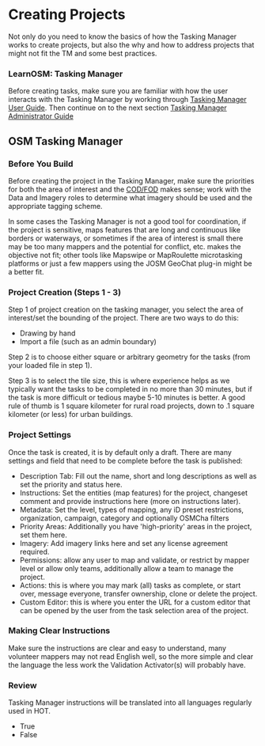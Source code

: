 # Creating Projects

Not only do you need to know the basics of how the Tasking Manager works to create projects, but also the why and how to address projects that might not fit the TM and some best practices.

### LearnOSM: Tasking Manager

Before creating tasks, make sure you are familiar with how the user interacts with the Tasking Manager by working through [Tasking Manager User Guide](https://learnosm.org/en/coordination/tm-user/). Then continue on to the next section [Tasking Manager Administrator Guide](https://learnosm.org/en/coordination/tm-admin/)

## OSM Tasking Manager

### Before You Build

Before creating the project in the Tasking Manager, make sure the priorities for both the area of interest and the [COD/FOD](http://learnosm.org/en/beginner/glossary/) makes sense; work with the Data and Imagery roles to determine what imagery should be used and the appropriate tagging scheme.

In some cases the Tasking Manager is not a good tool for coordination, if the project is sensitive, maps features that are long and continuous like borders or waterways, or sometimes if the area of interest is small there may be too many mappers and the potential for conflict, etc. makes the objective not fit; other tools like Mapswipe or MapRoulette microtasking platforms or just a few mappers using the JOSM GeoChat plug-in might be a better fit.

### Project Creation \(Steps 1 - 3\)

Step 1 of project creation on the tasking manager, you select the area of interest/set the bounding of the project. There are two ways to do this:

* Drawing by hand
* Import a file \(such as an admin boundary\)

Step 2 is to choose either square or arbitrary geometry for the tasks (from your loaded file in step 1).

Step 3 is to select the tile size, this is where experience helps as we typically want the tasks to be completed in no more than 30 minutes, but if the task is more difficult or tedious maybe 5-10 minutes is better. A good rule of thumb is 1 square kilometer for rural road projects, down to .1 square kilometer (or less) for urban buildings.

### Project Settings

Once the task is created, it is by default only a draft. There are many settings and field that need to be complete before the task is published: 

* Description Tab: Fill out the name, short and long descriptions as well as set the priority and status here.
* Instructions: Set the entities \(map features\) for the project, changeset comment and provide instructions here \(more on instructions later\).
* Metadata: Set the level, types of mapping, any iD preset restrictions, organization, campaign, category and optionally OSMCha filters
* Priority Areas: Additionally you have 'high-priority' areas in the project, set them here.
* Imagery: Add imagery links here and set any license agreement required.
* Permissions: allow any user to map and validate, or restrict by mapper level or allow only teams, additionally allow a team to manage the project.
* Actions: this is where you may mark (all) tasks as complete, or start over, message everyone, transfer ownership, clone or delete the project.
* Custom Editor: this is where you enter the URL for a custom editor that can be opened by the user from the task selection area of the project.

### Making Clear Instructions

Make sure the instructions are clear and easy to understand, many volunteer mappers may not read English well, so the more simple and clear the language the less work the Validation Activator\(s\) will probably have.

### Review

Tasking Manager instructions will be translated into all languages regularly used in HOT.

* True
* False

